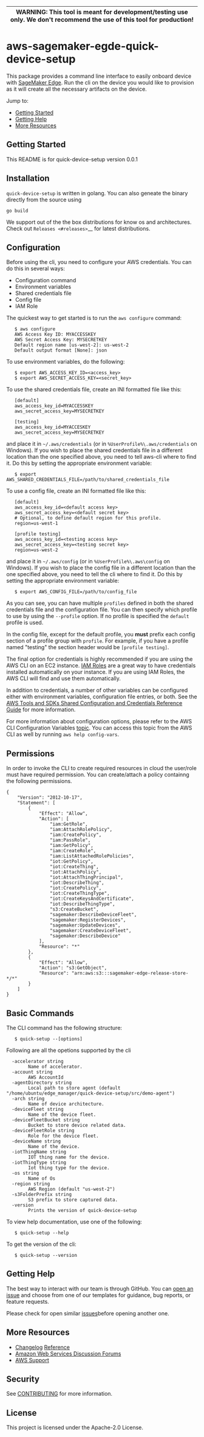 | **WARNING**: This tool is meant for development/testing use only. We don't recommend the use of this tool for production! |
| --- |

# aws-sagemaker-egde-quick-device-setup

This package provides a command line interface to easily onboard device with [SageMaker Edge](https://aws.amazon.com/sagemaker/edge/). Run the cli on the device you would like to provision as it will create all the necessary artifacts on the device.

Jump to:

- [Getting Started ](#getting-started)
- [Getting Help](#getting-help)
- [More Resources](#more-resource)


Getting Started
---------------

This README is for quick-device-setup version 0.0.1

Installation
------------

`quick-device-setup` is written in golang. You can also geneate the binary directly from the source using

`go build`

We support out of the the box distributions for know os and architectures. Check out `Releases <#releases>`__ for latest distributions.

Configuration
-------------

Before using the cli, you need to configure your AWS credentials.
You can do this in several ways:

-  Configuration command
-  Environment variables
-  Shared credentials file
-  Config file
-  IAM Role


The quickest way to get started is to run the ``aws configure`` command:

```
   $ aws configure
   AWS Access Key ID: MYACCESSKEY
   AWS Secret Access Key: MYSECRETKEY
   Default region name [us-west-2]: us-west-2
   Default output format [None]: json
```

To use environment variables, do the following:

```
   $ export AWS_ACCESS_KEY_ID=<access_key>
   $ export AWS_SECRET_ACCESS_KEY=<secret_key>
```

To use the shared credentials file, create an INI formatted file like
this:

```
   [default]
   aws_access_key_id=MYACCESSKEY
   aws_secret_access_key=MYSECRETKEY

   [testing]
   aws_access_key_id=MYACCESKEY
   aws_secret_access_key=MYSECRETKEY
```

and place it in ``~/.aws/credentials`` (or in
``%UserProfile%\.aws/credentials`` on Windows). If you wish to place the
shared credentials file in a different location than the one specified
above, you need to tell aws-cli where to find it. Do this by setting the
appropriate environment variable:

```
   $ export AWS_SHARED_CREDENTIALS_FILE=/path/to/shared_credentials_file
```

To use a config file, create an INI formatted file like this:

```
   [default]
   aws_access_key_id=<default access key>
   aws_secret_access_key=<default secret key>
   # Optional, to define default region for this profile.
   region=us-west-1

   [profile testing]
   aws_access_key_id=<testing access key>
   aws_secret_access_key=<testing secret key>
   region=us-west-2
```

and place it in ``~/.aws/config`` (or in ``%UserProfile%\.aws\config``
on Windows). If you wish to place the config file in a different
location than the one specified above, you need to tell the cli
where to find it. Do this by setting the appropriate environment
variable:

```
   $ export AWS_CONFIG_FILE=/path/to/config_file
```

As you can see, you can have multiple ``profiles`` defined in both the
shared credentials file and the configuration file. You can then specify
which profile to use by using the ``--profile`` option. If no profile is
specified the ``default`` profile is used.

In the config file, except for the default profile, you **must** prefix
each config section of a profile group with ``profile``. For example, if
you have a profile named "testing" the section header would be
``[profile testing]``.

The final option for credentials is highly recommended if you are using
the AWS CLI on an EC2 instance. [IAM
Roles](https://docs.aws.amazon.com/AWSEC2/latest/UserGuide/iam-roles-for-amazon-ec2.html)
are a great way to have credentials installed automatically on your
instance. If you are using IAM Roles, the AWS CLI will find and use them
automatically.

In addition to credentials, a number of other variables can be
configured either with environment variables, configuration file
entries, or both. See the [AWS Tools and SDKs Shared Configuration and
Credentials Reference
Guide](https://docs.aws.amazon.com/credref/latest/refdocs/overview.html)
for more information.

For more information about configuration options, please refer to the
AWS CLI Configuration Variables
[topic](http://docs.aws.amazon.com/cli/latest/topic/config-vars.html#cli-aws-help-config-vars).
You can access this topic from the AWS CLI as well by running
``aws help config-vars``.


Permissions
-----------

In order to invoke the CLI to create required resources in cloud the user/role must have required permission. You can create/attach a policy containng the following permissions.

```
{
    "Version": "2012-10-17",
    "Statement": [
        {
            "Effect": "Allow",
            "Action": [
                "iam:GetRole",
                "iam:AttachRolePolicy",
                "iam:CreatePolicy",
                "iam:PassRole",
                "iam:GetPolicy",
                "iam:CreateRole",
                "iam:ListAttachedRolePolicies",
                "iot:GetPolicy",
                "iot:CreateThing",
                "iot:AttachPolicy",
                "iot:AttachThingPrincipal",
                "iot:DescribeThing",
                "iot:CreatePolicy",
                "iot:CreateThingType",
                "iot:CreateKeysAndCertificate",
                "iot:DescribeThingType",
                "s3:CreateBucket",
                "sagemaker:DescribeDeviceFleet",
                "sagemaker:RegisterDevices",
                "sagemaker:UpdateDevices",
                "sagemaker:CreateDeviceFleet",
                "sagemaker:DescribeDevice"
            ],
            "Resource": "*"
        },
        {
            "Effect": "Allow",
            "Action": "s3:GetObject",
            "Resource": "arn:aws:s3:::sagemaker-edge-release-store-*/*"
        }
    ]
}
```

Basic Commands
--------------

The CLI command has the following structure:

```
   $ quick-setup --[options]
```

Following are all the opetions supported by the cli
```
  -accelerator string
        Name of accelerator.
  -account string
        AWS AccountId
  -agentDirectory string
        Local path to store agent (default "/home/ubuntu/edge_manager/quick-device-setup/src/demo-agent")
  -arch string
        Name of device architecture.
  -deviceFleet string
        Name of the device fleet.
  -deviceFleetBucket string
        Bucket to store device related data.
  -deviceFleetRole string
        Role for the device fleet.
  -deviceName string
        Name of the device.
  -iotThingName string
        IOT thing name for the device.
  -iotThingType string
        Iot thing type for the device.
  -os string
        Name of Os
  -region string
        AWS Region (default "us-west-2")
  -s3FolderPrefix string
        S3 prefix to store captured data.
  -version
        Prints the version of quick-device-setup
```

To view help documentation, use one of the following:

```
   $ quick-setup --help
```

To get the version of the cli:

```
   $ quick-setup --version
```

Getting Help
------------

The best way to interact with our team is through GitHub. You can [open
an issue](https://github.com/aws/aws-sagemaker-edge-quick-device-setup/issues/new/choose) and
choose from one of our templates for guidance, bug reports, or feature
requests.


Please check for open similar
[issues](https://github.com/aws/aws-sagemaker-edge-quick-device-setup/issues/)before opening
another one.

More Resources
--------------

-  [Changelog](https://github.com/aws/aws-cli/blob/develop/CHANGELOG.rst)
   [Reference](https://docs.aws.amazon.com/cli/latest/reference/)
-  [Amazon Web Services Discussion
   Forums](https://forums.aws.amazon.com/)
-  [AWS Support](https://console.aws.amazon.com/support/home#/)

## Security

See [CONTRIBUTING](CONTRIBUTING.md#security-issue-notifications) for more information.

## License

This project is licensed under the Apache-2.0 License.
